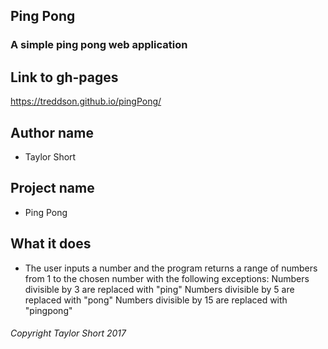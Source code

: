 ## Ping Pong
### A simple ping pong web application

## Link to gh-pages 
https://treddson.github.io/pingPong/
## Author name
* Taylor Short
## Project name
* Ping Pong
## What it does
* The user inputs a number and the program returns a range of numbers from 1 to the chosen number with the following exceptions:
Numbers divisible by 3 are replaced with "ping"
Numbers divisible by 5 are replaced with "pong"
Numbers divisible by 15 are replaced with "pingpong"

###### Copyright Taylor Short 2017
